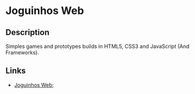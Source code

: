 # Joguinhos Web

## Description
Simples games and prototypes builds in HTML5, CSS3 and JavaScript (And Frameworks).

## Links
- [Joguinhos Web](https://joguinhosweb.netlify.app/);
	